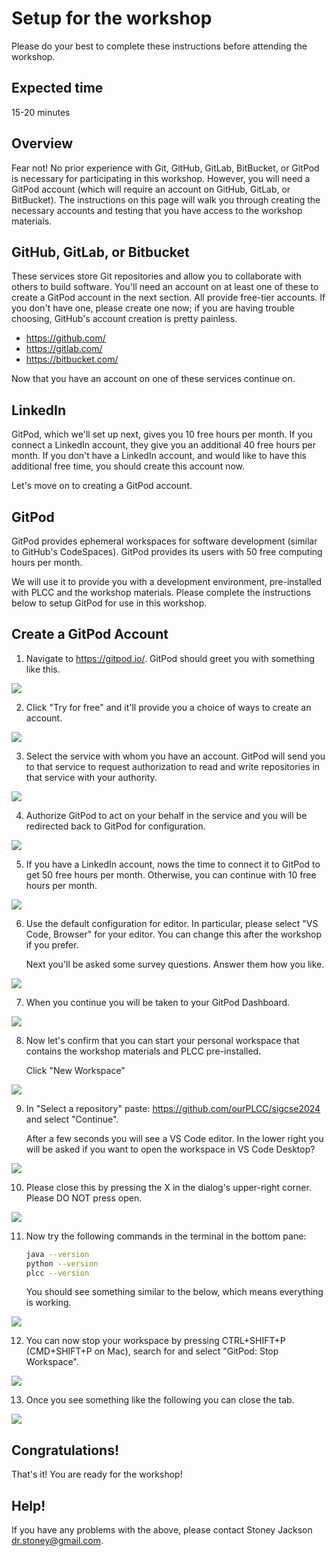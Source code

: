 # Setup for the workshop

Please do your best to complete these instructions before attending
the workshop.

## Expected time

15-20 minutes

## Overview

Fear not! No prior experience with Git, GitHub, GitLab, BitBucket, or
GitPod is necessary for participating in this workshop. However, you
will need a GitPod account (which will require an account on GitHub,
GitLab, or BitBucket). The instructions on this page will walk you
through creating the necessary accounts and testing that you have access
to the workshop materials.

## GitHub, GitLab, or Bitbucket

These services store Git repositories and allow you to collaborate with
others to build software. You'll need an account on at least one of these
to create a GitPod account in the next section. All provide free-tier accounts.
If you don't have one, please create one now; if you are having trouble
choosing, GitHub's account creation is pretty painless.

* <https://github.com/>
* <https://gitlab.com/>
* <https://bitbucket.com/>

Now that you have an account on one of these services continue on.

## LinkedIn

GitPod, which we'll set up next, gives you 10 free hours per month.
If you connect a LinkedIn account, they give you an additional 40 free
hours per month. If you don't have a LinkedIn account, and would like to
have this additional free time, you should create this account now.

Let's move on to creating a GitPod account.

## GitPod

GitPod provides ephemeral workspaces for software development (similar
to GitHub's CodeSpaces). GitPod provides its users with 50 free computing
hours per month.

We will use it to provide you with a development environment, pre-installed
with PLCC and the workshop materials. Please complete the instructions
below to setup GitPod for use in this workshop.

## Create a GitPod Account 

1. Navigate to <https://gitpod.io/>. GitPod should greet you with something
like this.

![](images/01-gitpod-home.jpg)

2. Click "Try for free" and it'll provide you a choice of ways to create
an account.

![](images/02-choose-github.jpg)

3. Select the service with whom you have an account. GitPod will send you to that service to request authorization to read and write repositories in that service with your authority.

![](images/03-authorize.jpg)

4. Authorize GitPod to act on your behalf in the service and you will
be redirected back to GitPod for configuration.

![](images/linkedin.jpg)

5. If you have a LinkedIn account, nows the time to
connect it to GitPod to get 50 free hours per month. Otherwise, you can continue with 10 free hours per
month.

![](images/04-choose-editor.jpg)

6. Use the default configuration for editor. In particular, please
select "VS Code, Browser" for your editor. You can change this after
the workshop if you prefer.

    Next you'll be asked some survey questions. Answer them how you like.

![](images/05-why.jpg)

7. When you continue you will be taken to your GitPod Dashboard.

![](images/06-choose-or-make-workspace.jpg)

8. Now let's confirm that you can start your personal workspace that
contains the workshop materials and PLCC pre-installed.

    Click "New Workspace"

![](images/07-identify-repo.jpg)

9. In "Select a repository" paste: https://github.com/ourPLCC/sigcse2024
    and select "Continue".
    
    After a few seconds you will see a VS Code editor. In the lower right
    you will be asked if you want to open the workspace in VS Code
    Desktop?
    

![](images/08-choose-VS.jpg)

10. Please close this by pressing the X in the dialog's upper-right corner. Please DO NOT press open.

![](images/09-initial-workspace.jpg)

11. Now try the following commands in the terminal in the bottom pane:

    ```bash
    java --version
    python --version
    plcc --version
    ```

    You should see something similar to the below, which means everything
    is working.

![](images/11-verify-setup-in-bash.jpg)

12. You can now stop your workspace by pressing CTRL+SHIFT+P (CMD+SHIFT+P on Mac), search for and select "GitPod: Stop Workspace".

![](images/12-stop-workspace.png)

13. Once you see something like the following you can close the tab.

![](images/13-stopped.png)

## Congratulations!

That's it! You are ready for the workshop!

## Help!

If you have any problems with the above, please contact Stoney Jackson <dr.stoney@gmail.com>.
